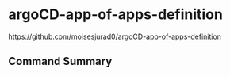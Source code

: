 # argoCD-app-of-apps-definition

<https://github.com/moisesjurad0/argoCD-app-of-apps-definition>

## Command Summary


